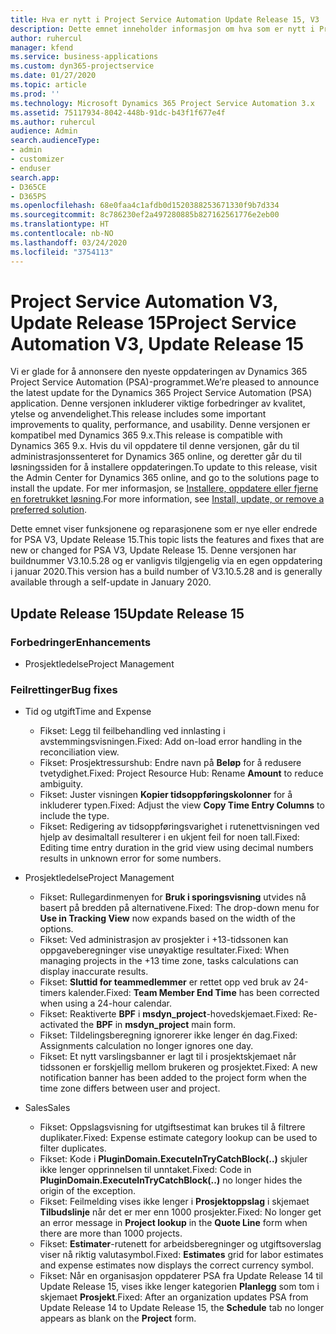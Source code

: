 ```yaml
---
title: Hva er nytt i Project Service Automation Update Release 15, V3
description: Dette emnet inneholder informasjon om hva som er nytt i Project Service Automation Update Release 15, V3.
author: ruhercul
manager: kfend
ms.service: business-applications
ms.custom: dyn365-projectservice
ms.date: 01/27/2020
ms.topic: article
ms.prod: ''
ms.technology: Microsoft Dynamics 365 Project Service Automation 3.x
ms.assetid: 75117934-8042-448b-91dc-b43f1f677e4f
ms.author: ruhercul
audience: Admin
search.audienceType:
- admin
- customizer
- enduser
search.app:
- D365CE
- D365PS
ms.openlocfilehash: 68e0faa4c1afdb0d1520388253671330f9b7d334
ms.sourcegitcommit: 8c786230ef2a497280885b827162561776e2eb00
ms.translationtype: HT
ms.contentlocale: nb-NO
ms.lasthandoff: 03/24/2020
ms.locfileid: "3754113"
---
```

# <a name="project-service-automation-v3-update-release-15"></a><span data-ttu-id="f87d3-103">Project Service Automation V3, Update Release 15</span><span class="sxs-lookup"><span data-stu-id="f87d3-103">Project Service Automation V3, Update Release 15</span></span>

<span data-ttu-id="f87d3-104">Vi er glade for å annonsere den nyeste oppdateringen av Dynamics 365 Project Service Automation (PSA)-programmet.</span><span class="sxs-lookup"><span data-stu-id="f87d3-104">We’re pleased to announce the latest update for the Dynamics 365 Project Service Automation (PSA) application.</span></span> <span data-ttu-id="f87d3-105">Denne versjonen inkluderer viktige forbedringer av kvalitet, ytelse og anvendelighet.</span><span class="sxs-lookup"><span data-stu-id="f87d3-105">This release includes some important improvements to quality, performance, and usability.</span></span> <span data-ttu-id="f87d3-106">Denne versjonen er kompatibel med Dynamics 365 9.x.</span><span class="sxs-lookup"><span data-stu-id="f87d3-106">This release is compatible with Dynamics 365 9.x.</span></span> <span data-ttu-id="f87d3-107">Hvis du vil oppdatere til denne versjonen, går du til administrasjonssenteret for Dynamics 365 online, og deretter går du til løsningssiden for å installere oppdateringen.</span><span class="sxs-lookup"><span data-stu-id="f87d3-107">To update to this release, visit the Admin Center for Dynamics 365 online, and go to the solutions page to install the update.</span></span> <span data-ttu-id="f87d3-108">For mer informasjon, se [Installere, oppdatere eller fjerne en foretrukket løsning](https://docs.microsoft.com/power-platform/admin/install-remove-preferred-solution).</span><span class="sxs-lookup"><span data-stu-id="f87d3-108">For more information, see [Install, update, or remove a preferred solution](https://docs.microsoft.com/power-platform/admin/install-remove-preferred-solution).</span></span>

<span data-ttu-id="f87d3-109">Dette emnet viser funksjonene og reparasjonene som er nye eller endrede for PSA V3, Update Release 15.</span><span class="sxs-lookup"><span data-stu-id="f87d3-109">This topic lists the features and fixes that are new or changed for PSA V3, Update Release 15.</span></span> <span data-ttu-id="f87d3-110">Denne versjonen har buildnummer V3.10.5.28 og er vanligvis tilgjengelig via en egen oppdatering i januar 2020.</span><span class="sxs-lookup"><span data-stu-id="f87d3-110">This version has a build number of V3.10.5.28 and is generally available through a self-update in January 2020.</span></span>

## <a name="update-release-15"></a><span data-ttu-id="f87d3-111">Update Release 15</span><span class="sxs-lookup"><span data-stu-id="f87d3-111">Update Release 15</span></span> 

### <a name="enhancements"></a><span data-ttu-id="f87d3-112">Forbedringer</span><span class="sxs-lookup"><span data-stu-id="f87d3-112">Enhancements</span></span>

- <span data-ttu-id="f87d3-113">Prosjektledelse</span><span class="sxs-lookup"><span data-stu-id="f87d3-113">Project Management</span></span>

### <a name="bug-fixes"></a><span data-ttu-id="f87d3-114">Feilrettinger</span><span class="sxs-lookup"><span data-stu-id="f87d3-114">Bug fixes</span></span>

- <span data-ttu-id="f87d3-115">Tid og utgift</span><span class="sxs-lookup"><span data-stu-id="f87d3-115">Time and Expense</span></span>

  - <span data-ttu-id="f87d3-116">Fikset: Legg til feilbehandling ved innlasting i avstemmingsvisningen.</span><span class="sxs-lookup"><span data-stu-id="f87d3-116">Fixed: Add on-load error handling in the reconciliation view.</span></span>
  - <span data-ttu-id="f87d3-117">Fikset: Prosjektressurshub: Endre navn på **Beløp** for å redusere tvetydighet.</span><span class="sxs-lookup"><span data-stu-id="f87d3-117">Fixed: Project Resource Hub: Rename **Amount** to reduce ambiguity.</span></span>
  - <span data-ttu-id="f87d3-118">Fikset: Juster visningen **Kopier tidsoppføringskolonner** for å inkluderer typen.</span><span class="sxs-lookup"><span data-stu-id="f87d3-118">Fixed: Adjust the view **Copy Time Entry Columns** to include the type.</span></span>
  - <span data-ttu-id="f87d3-119">Fikset: Redigering av tidsoppføringsvarighet i rutenettvisningen ved hjelp av desimaltall resulterer i en ukjent feil for noen tall.</span><span class="sxs-lookup"><span data-stu-id="f87d3-119">Fixed: Editing time entry duration in the grid view using decimal numbers results in unknown error for some numbers.</span></span>

- <span data-ttu-id="f87d3-120">Prosjektledelse</span><span class="sxs-lookup"><span data-stu-id="f87d3-120">Project Management</span></span>

  - <span data-ttu-id="f87d3-121">Fikset: Rullegardinmenyen for **Bruk i sporingsvisning** utvides nå basert på bredden på alternativene.</span><span class="sxs-lookup"><span data-stu-id="f87d3-121">Fixed: The drop-down menu for **Use in Tracking View** now expands based on the width of the options.</span></span>
  - <span data-ttu-id="f87d3-122">Fikset: Ved administrasjon av prosjekter i +13-tidssonen kan oppgaveberegninger vise unøyaktige resultater.</span><span class="sxs-lookup"><span data-stu-id="f87d3-122">Fixed: When managing projects in the +13 time zone, tasks calculations can display inaccurate results.</span></span>
  - <span data-ttu-id="f87d3-123">Fikset: **Sluttid for teammedlemmer** er rettet opp ved bruk av 24-timers kalender.</span><span class="sxs-lookup"><span data-stu-id="f87d3-123">Fixed: **Team Member End Time** has been corrected when using a 24-hour calendar.</span></span>
  - <span data-ttu-id="f87d3-124">Fikset: Reaktiverte **BPF** i **msdyn_project**-hovedskjemaet.</span><span class="sxs-lookup"><span data-stu-id="f87d3-124">Fixed: Re-activated the **BPF** in **msdyn_project** main form.</span></span>
  - <span data-ttu-id="f87d3-125">Fikset: Tildelingsberegning ignorerer ikke lenger én dag.</span><span class="sxs-lookup"><span data-stu-id="f87d3-125">Fixed: Assignments calculation no longer ignores one day.</span></span>
  - <span data-ttu-id="f87d3-126">Fikset: Et nytt varslingsbanner er lagt til i prosjektskjemaet når tidssonen er forskjellig mellom brukeren og prosjektet.</span><span class="sxs-lookup"><span data-stu-id="f87d3-126">Fixed: A new notification banner has been added to the project form when the time zone differs between user and project.</span></span>

- <span data-ttu-id="f87d3-127">Sales</span><span class="sxs-lookup"><span data-stu-id="f87d3-127">Sales</span></span>

  - <span data-ttu-id="f87d3-128">Fikset: Oppslagsvisning for utgiftsestimat kan brukes til å filtrere duplikater.</span><span class="sxs-lookup"><span data-stu-id="f87d3-128">Fixed: Expense estimate category lookup can be used to filter duplicates.</span></span>
  - <span data-ttu-id="f87d3-129">Fikset: Kode i **PluginDomain.ExecuteInTryCatchBlock(..)** skjuler ikke lenger opprinnelsen til unntaket.</span><span class="sxs-lookup"><span data-stu-id="f87d3-129">Fixed: Code in **PluginDomain.ExecuteInTryCatchBlock(..)** no longer hides the origin of the exception.</span></span>
  - <span data-ttu-id="f87d3-130">Fikset: Feilmelding vises ikke lenger i **Prosjektoppslag** i skjemaet **Tilbudslinje** når det er mer enn 1000 prosjekter.</span><span class="sxs-lookup"><span data-stu-id="f87d3-130">Fixed: No longer get an error message in **Project lookup** in the **Quote Line** form when there are more than 1000 projects.</span></span>
  - <span data-ttu-id="f87d3-131">Fikset: **Estimater**-rutenett for arbeidsberegninger og utgiftsoverslag viser nå riktig valutasymbol.</span><span class="sxs-lookup"><span data-stu-id="f87d3-131">Fixed: **Estimates** grid for labor estimates and expense estimates now displays the correct currency symbol.</span></span>
  - <span data-ttu-id="f87d3-132">Fikset: Når en organisasjon oppdaterer PSA fra Update Release 14 til Update Release 15, vises ikke lenger kategorien **Planlegg** som tom i skjemaet **Prosjekt**.</span><span class="sxs-lookup"><span data-stu-id="f87d3-132">Fixed: After an organization updates PSA from Update Release 14 to Update Release 15, the **Schedule** tab no longer appears as blank on the **Project** form.</span></span>
